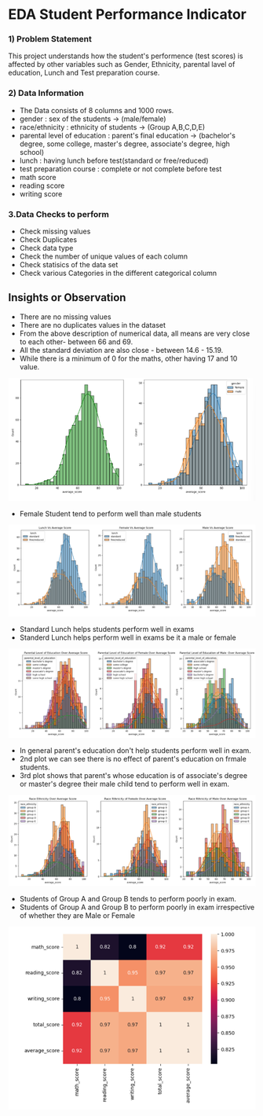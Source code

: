 # EDA Student Performance Indicator
### 1) Problem Statement
This project understands how the student's performence (test scores) is affected by other variables such as Gender, Ethnicity, parental lavel of education, Lunch and Test preparation course.
### 2) Data Information
- The Data consists of 8 columns and 1000 rows.
- gender : sex of the students -> (male/female)
- race/ethnicity : ethnicity of students -> (Group A,B,C,D,E)
- parental level of education : parent's final education -> (bachelor's degree, some college, master's degree, associate's degree, high school)
- lunch : having lunch before test(standard or free/reduced)
- test preparation course : complete or not complete before test
- math score
- reading score
- writing score

### 3.Data Checks to perform
- Check missing values
- Check Duplicates
- Check data type
- Check the number of unique values of each column
- Check statisics of the data set
- Check various Categories in the different categorical column

## Insights or Observation
- There are no missing values
- There are no duplicates values in the dataset
- From the above description of numerical data, all means are very close to each other- between 66 and 69.
- All the standard deviation are also close - between 14.6  - 15.19.
- While there is a minimum of 0 for the maths, other having 17 and 10 value.


![Alt text](Image_1.png)

-  Female Student tend to perform well than male students


![Alt text](Image_2.png)

- Standard Lunch helps students perform well in exams
- Standerd Lunch helps perform well in exams be it a male or female

![Alt text](Image_5.png)

- In general parent's education don't help students perform well in exam.
- 2nd plot we can see there is no effect of parent's education on frmale students.
- 3rd plot shows that parent's whose education is of associate's degree or master's degree their male child tend to perform well in exam. 

![Alt text](Image_3.png)

- Students of Group A and Group B tends to perform poorly in exam.
- Students of Group A and Group B to perform poorly in exam irrespective of whether they are Male or Female

![Alt text](Image_4.png)
